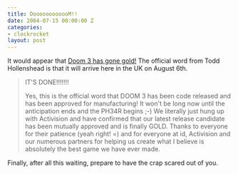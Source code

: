 ```yaml
---
title: DoooooooooooM!!
date: 2004-07-15 00:00:00 Z
categories:
- clockrocket
layout: post
---
```


<p>It would appear that <a href="http://www.shacknews.com/finger/?fid=toddh@idsoftware.com">Doom 3 has gone gold!</a>  The official word from Todd Hollenshead is that it will arrive here in the UK on August 6th.</p>

<blockquote><p>IT'S DONE!!!!!!!</p>

<p>Yes, this is the official word that DOOM 3 has been code released and has been approved for manufacturing! It won't be long now until the anticipation ends and the PH34R begins ;-) We literally just hung up with Activision and have confirmed that our latest release candidate has been mutually approved and is finally GOLD. Thanks to everyone for their patience (yeah right! =) and for everyone at id, Activision and our numerous partners for helping us create what I believe is absolutely the best game we have ever made.</p>
</blockquote>

<p>Finally, after all this waiting, prepare to have the crap scared out of you.</p>
